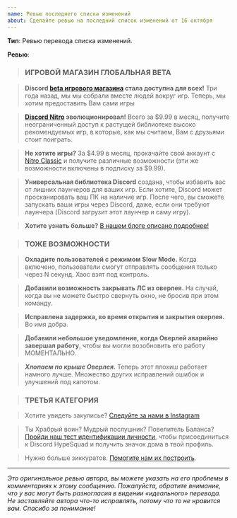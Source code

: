 ```yaml
---
name: Ревью последнего списка изменений
about: Сделайте ревью на последний список изменений от 16 октября
---
```


**Тип**: Ревью перевода списка изменений.

**Ревью**:

<!--

Вам предложен последний список изменений от 16 октября 2018 г.

Каждая строка является цитатой, под этой цитатой вы можете оставить свой комментарий.

В комментариях после каждой строки доступен оригинал на английском для сравнения.

Для лучшего опыта вы можете скопировать весь текст отсюда в свой редактор кода, отредактировать и вставить обратно.

Если замечаний к строке нет, вы можете оставить её пустой.

-->

> ### ИГРОВОЙ МАГАЗИН ГЛОБАЛЬНАЯ BETA
<!-- ### GAME STORE GLOBAL BETA -->


> **Discord [beta игрового магазина](https://discordapp.com/store) стала доступна для всех!** Три года назад, мы мы собрали вместе людей вокруг игр. Теперь, мы хотим предоставить Вам сами игры
<!-- **The Discord [game store beta](https://discordapp.com/store) is available to everyone!** Three years ago, we set out to bring people together around games. Now, we’re going to bring the games to you. -->


> **[Discord Nitro](https://discordapp.com/nitro) эволюционировал!** Всего за $9.99 в месяц, получите неограниченный доступ к растущей библиотеке высоко рекомендуемых игр, в которые, как мы считаем, Вам с друзьями стоит поиграть.
<!-- **[Discord Nitro](https://discordapp.com/nitro) has evolved!** For $9.99 a month, gain access to a growing library of critically acclaimed games that we think you and your friends should play. -->


> **Не хотите игры?** За $4.99 в месяц, прокачайте свой аккаунт с [Nitro Classic](https://discordapp.com/nitro) и получите различные возможности (эти же возможности включены в подписку за $9.99).
<!-- **Don't want games?** For $4.99 a month, boost your account with [Nitro Classic](https://discordapp.com/nitro) and gain a variety of chat perks (these perks are included in the $9.99 plan as well). -->


> **Универсальная библиотека Discord** создана, чтобы избавить вас от лишних лаунчеров для ваших игр. Если хотите, Discord может просканировать ваш ПК на наличие игр. После чего, вы сможете запускать ваши игры через Discord, даже, если они требуют лаунчера (Discord загрузит этот лаунчер и саму игру).
<!-- **Discord's Universal Library** is here to save you from having yet another launcher for your games. If you want, Discord can scan your computer for games. Then, you’ll be able to launch any of your games through Discord even if they require another launcher (Discord will boot the other launcher and game). -->


> **Хотите узнать больше?** [В нашем блоге описано подробнее!](https://blog.discordapp.com/discord-store-global-beta-is-live-38bfd044d648)
<!-- **Wanna know more?** [There's more words in our blog!](https://blog.discordapp.com/discord-store-global-beta-is-live-38bfd044d648) -->


> ### ТОЖЕ ВОЗМОЖНОСТИ
<!-- ### FEATURES TOO -->


> **Охладите пользователей с режимом Slow Mode.** Когда включено, пользователи смогут отправлять сообщения только через N секунд. Хаос взят под контроль.
<!-- **Chill things out with Slow Mode.** Enabled, users will only be able to send messages every N seconds. Chaos control. -->


> **Добавили возможность закрывать ЛС из оверлея.** На случай, когда вы не можете быстро свернуть окно, не бросив при этом команду.
<!-- **Added ability to close DMs from the Overlay.** For when you can't even alt-tab fast enough to abandon ship. -->


> **Исправлена задержка, во время открытия и закрытия оверлея.** Во имя добра.
<!-- **Fixed the lag when entering and exiting the Overlay.** This is good. -->


> **Добавили небольшое уведомление, когда Оверлей аварийно завершал работу**, чтобы вы могли возобновить его работу МОМЕНТАЛЬНО.
<!-- **Added a little notification when the Overlay crashes** to get you back up and running in NO TIME. -->


> ***Хлопаем по крыше Оверлея.*** Теперь этот плохиш работает намного лучше. Множество других исправлений ошибок и улучшений под капотом.
<!-- ***Slaps roof of Overlay.*** -->


> ### ТРЕТЬЯ КАТЕГОРИЯ
<!-- ### THE THIRD CATEGORY -->


> Хотите увидеть закулисье? [Следуйте за нами в Instagram](https://www.instagram.com/discordapp/)
<!-- Wanna see behind the curtain? [Follow our Instagram.](https://www.instagram.com/discordapp/) -->


> Ты Храбрый воин? Мудрый послушник? Повелитель Баланса? [Пройди наш тест идентификации личности](https://discordapp.com/hypesquad), чтобы присоединиться к Discord HypeSquad и получить значок дома в твой профиль.
<!-- Are you a warrior of Bravery? A disciple of Brilliance? An arbiter of Balance? [Take our personality quiz](https://discordapp.com/hypesquad) to join the Discord HypeSquad and get a house badge for your profile. -->


> Нужно больше зиккуратов. [Помогите нам их построить](https://discordapp.com/jobs).
<!-- We need more farms. [Help us build them.](https://discordapp.com/jobs) -->

---

<!-- Оставьте эту заметку ниже: -->

*Это оригинальное ревью автора, вы можете указать на его проблемы в комментариях к этому сообщению. Пожалуйста, обратите внимание, что у вас могут быть разногласия в видении «идеального» перевода. Не заставляйте автора что-то исправлять, потому что то не нравится вам. Спасибо за понимание!*